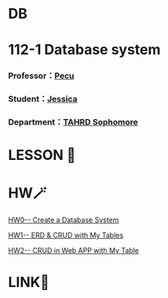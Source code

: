 # DB

# 112-1 Database system
### Professor：[Pecu](https://github.com/pecu) 
### Student：[Jessica](https://github.com/Jessica936/Jessica936)
### Department：[TAHRD Sophomore](https://www.tahrd.ntnu.edu.tw/)


# LESSON 📑
# HW🪄 
[HW0-- Create a Database System](https://reccloud.com/tw/u/hrs9dpv)

[HW1-- ERD & CRUD with My Tables](https://youtu.be/nGiRSK3_sCI)

[HW2-- CRUD in Web APP with My Table](https://youtu.be/sAlmnGAWoqU)
# LINK🔗
